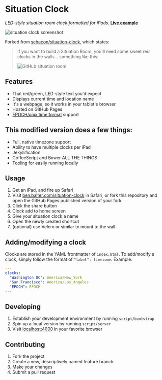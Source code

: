 # Situation Clock

*LED-style situation room clock formatted for iPads*. **[Live example](http://ben.balter.com/situation-clock/)**

![situation clock screenshot](https://f.cloud.github.com/assets/282759/1809236/fd9213c8-6dc3-11e3-91f8-18274972e53c.png)

Forked from [schacon/situation-clock](https://github.com/schacon/situation-clock), which states:

> If you want to build a Situation Room, you'll need some sweet red clocks in the walls... something like this:
>
> ![GitHub situation room](https://f.cloud.github.com/assets/70/1504950/e0d8ca26-48c8-11e3-874f-5e0bbad613ed.jpg)

## Features

* That red/green, LED-style text you'd expect
* Displays current time and location name
* It's a webpage, so it works in your tablet's browser
* Hosted on GitHub Pages
* [EPOCH/unix time format](http://en.wikipedia.org/wiki/Unix_time) support

## This modified version does a few things:

* Full, native timezone support
* Ability to have multiple clocks per iPad
* Jekyllification
* CoffeeScript and Bower ALL THE THINGS
* Tooling for easily running locally

## Usage

1. Get an iPad, and fire up Safari
2. Visit [ben.balter.com/situation-clock](http://ben.balter.com/situation-clock) in Safari, or fork this repository and open the GitHub Pages published version of your fork
3. Click the share button
4. Clock add to home screen
5. Give your situation clock a name
6. Open the newly created shortcut
7. (optional) use Velcro or similar to mount to the wall

## Adding/modifying a clock

Clocks are stored in the YAML frontmatter of `index.html`. To add/modify a clock, simply follow the format of `"label": timezone`. Example:

```yaml
---
clocks:
  "Washington DC": America/New_York
  "San Francisco": America/Los_Angeles
  "EPOCH": EPOCH
---
```

## Developing

1. Establish your development environment by running `script/bootstrap`
2. Spin up a local version by running `script/server`
3. Visit [localhost:4000](http://localhost:4000) in your favorite browser

## Contributing

1. Fork the project
2. Create a new, descriptively named feature branch
3. Make your changes
4. Submit a pull request
